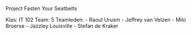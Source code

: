 Project Fasten Your Seatbelts

Klas: IT 102
Team: 5
Teamleden:
    - Raoul Urusm
    - Jeffrey van Velzen
    - Milo Broerse 
    - Jazzley Louisville
    - Stefan de Kraker